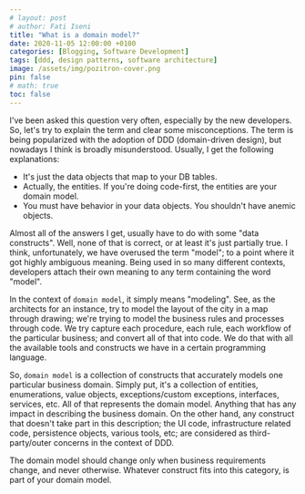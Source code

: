 ```yaml
---
# layout: post
# author: Fati Iseni
title: "What is a domain model?"
date: 2020-11-05 12:00:00 +0100
categories: [Blogging, Software Development]
tags: [ddd, design patterns, software architecture]
image: /assets/img/pozitron-cover.png
pin: false
# math: true
toc: false
---
```

I've been asked this question very often, especially by the new developers. So, let's try to explain the term and clear some misconceptions.
The term is being popularized with the adoption of DDD (domain-driven design), but nowadays I think is broadly misunderstood. Usually, I get the following explanations:
- It's just the data objects that map to your DB tables.
- Actually, the entities. If you're doing code-first, the entities are your domain model.
- You must have behavior in your data objects. You shouldn't have anemic objects.

Almost all of the answers I get, usually have to do with some "data constructs". Well, none of that is correct, or at least it's just partially true.
I think, unfortunately, we have overused the term "model"; to a point where it got highly ambiguous meaning. Being used in so many different contexts, developers attach their own meaning to any term containing the word "model".

In the context of `domain model`, it simply means "modeling". See, as the architects for an instance, try to model the layout of the city in a map through drawing; we're trying to model the business rules and processes through code. We try capture each procedure, each rule, each workflow of the particular business; and convert all of that into code. We do that with all the available tools and constructs we have in a certain programming language.

So, `domain model` is a collection of constructs that accurately models one particular business domain. Simply put, it's a collection of entities, enumerations, value objects, exceptions/custom exceptions, interfaces, services, etc. All of that represents the domain model. Anything that has any impact in describing the business domain. On the other hand, any construct that doesn't take part in this description; the UI code, infrastructure related code, persistence objects, various tools, etc; are considered as third-party/outer concerns in the context of DDD.

The domain model should change only when business requirements change, and never otherwise. Whatever construct fits into this category, is part of your domain model.

